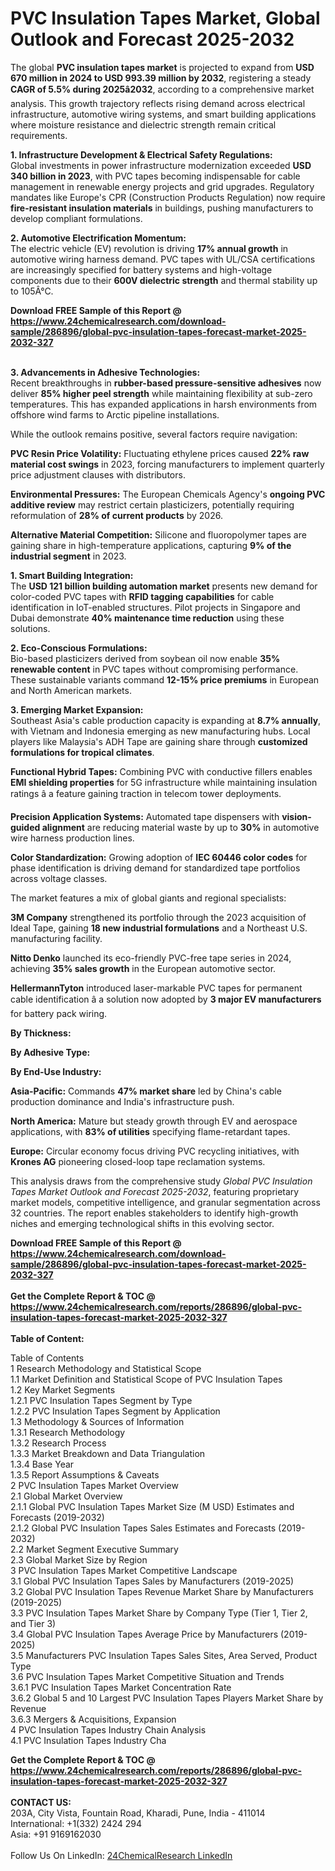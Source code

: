 <h1>PVC Insulation Tapes Market, Global Outlook and Forecast 2025-2032</h1><p>The global <strong>PVC insulation tapes market</strong> is projected to expand from <strong>USD 670 million in 2024 to USD 993.39 million by 2032</strong>, registering a steady <strong>CAGR of 5.5% during 2025â2032</strong>, according to a comprehensive market analysis. This growth trajectory reflects rising demand across electrical infrastructure, automotive wiring systems, and smart building applications where moisture resistance and dielectric strength remain critical requirements.</p><p><strong>1. Infrastructure Development &amp; Electrical Safety Regulations:</strong><br>
Global investments in power infrastructure modernization exceeded <strong>USD 340 billion in 2023</strong>, with PVC tapes becoming indispensable for cable management in renewable energy projects and grid upgrades. Regulatory mandates like Europe's CPR (Construction Products Regulation) now require <strong>fire-resistant insulation materials</strong> in buildings, pushing manufacturers to develop compliant formulations.</p><p><strong>2. Automotive Electrification Momentum:</strong><br>
The electric vehicle (EV) revolution is driving <strong>17% annual growth</strong> in automotive wiring harness demand. PVC tapes with UL/CSA certifications are increasingly specified for battery systems and high-voltage components due to their <strong>600V dielectric strength</strong> and thermal stability up to 105Â°C.</p><div><b>Download FREE Sample of this Report @ 
            <a href="https://www.24chemicalresearch.com/download-sample/286896/global-pvc-insulation-tapes-forecast-market-2025-2032-327">
            https://www.24chemicalresearch.com/download-sample/286896/global-pvc-insulation-tapes-forecast-market-2025-2032-327</a></b></div><br><p><strong>3. Advancements in Adhesive Technologies:</strong><br>
Recent breakthroughs in <strong>rubber-based pressure-sensitive adhesives</strong> now deliver <strong>85% higher peel strength</strong> while maintaining flexibility at sub-zero temperatures. This has expanded applications in harsh environments from offshore wind farms to Arctic pipeline installations.</p><p>While the outlook remains positive, several factors require navigation:</p><p><strong>PVC Resin Price Volatility:</strong> Fluctuating ethylene prices caused <strong>22% raw material cost swings</strong> in 2023, forcing manufacturers to implement quarterly price adjustment clauses with distributors.</p><p><strong>Environmental Pressures:</strong> The European Chemicals Agency's <strong>ongoing PVC additive review</strong> may restrict certain plasticizers, potentially requiring reformulation of <strong>28% of current products</strong> by 2026.</p><p><strong>Alternative Material Competition:</strong> Silicone and fluoropolymer tapes are gaining share in high-temperature applications, capturing <strong>9% of the industrial segment</strong> in 2023.</p><p><strong>1. Smart Building Integration:</strong><br>
The <strong>USD 121 billion building automation market</strong> presents new demand for color-coded PVC tapes with <strong>RFID tagging capabilities</strong> for cable identification in IoT-enabled structures. Pilot projects in Singapore and Dubai demonstrate <strong>40% maintenance time reduction</strong> using these solutions.</p><p><strong>2. Eco-Conscious Formulations:</strong><br>
Bio-based plasticizers derived from soybean oil now enable <strong>35% renewable content</strong> in PVC tapes without compromising performance. These sustainable variants command <strong>12-15% price premiums</strong> in European and North American markets.</p><p><strong>3. Emerging Market Expansion:</strong><br>
Southeast Asia's cable production capacity is expanding at <strong>8.7% annually</strong>, with Vietnam and Indonesia emerging as new manufacturing hubs. Local players like Malaysia's ADH Tape are gaining share through <strong>customized formulations for tropical climates</strong>.</p><p><strong>Functional Hybrid Tapes:</strong> Combining PVC with conductive fillers enables <strong>EMI shielding properties</strong> for 5G infrastructure while maintaining insulation ratings â a feature gaining traction in telecom tower deployments.</p><p><strong>Precision Application Systems:</strong> Automated tape dispensers with <strong>vision-guided alignment</strong> are reducing material waste by up to <strong>30%</strong> in automotive wire harness production lines.</p><p><strong>Color Standardization:</strong> Growing adoption of <strong>IEC 60446 color codes</strong> for phase identification is driving demand for standardized tape portfolios across voltage classes.</p><p>The market features a mix of global giants and regional specialists:</p><p><strong>3M Company</strong> strengthened its portfolio through the 2023 acquisition of Ideal Tape, gaining <strong>18 new industrial formulations</strong> and a Northeast U.S. manufacturing facility.</p><p><strong>Nitto Denko</strong> launched its eco-friendly PVC-free tape series in 2024, achieving <strong>35% sales growth</strong> in the European automotive sector.</p><p><strong>HellermannTyton</strong> introduced laser-markable PVC tapes for permanent cable identification â a solution now adopted by <strong>3 major EV manufacturers</strong> for battery pack wiring.</p><p><strong>By Thickness:</strong></p><p><strong>By Adhesive Type:</strong></p><p><strong>By End-Use Industry:</strong></p><p><strong>Asia-Pacific:</strong> Commands <strong>47% market share</strong> led by China's cable production dominance and India's infrastructure push.</p><p><strong>North America:</strong> Mature but steady growth through EV and aerospace applications, with <strong>83% of utilities</strong> specifying flame-retardant tapes.</p><p><strong>Europe:</strong> Circular economy focus driving PVC recycling initiatives, with <strong>Krones AG</strong> pioneering closed-loop tape reclamation systems.</p><p>This analysis draws from the comprehensive study <em>Global PVC Insulation Tapes Market Outlook and Forecast 2025-2032</em>, featuring proprietary market models, competitive intelligence, and granular segmentation across 32 countries. The report enables stakeholders to identify high-growth niches and emerging technological shifts in this evolving sector.</p><div><b>Download FREE Sample of this Report @ 
            <a href="https://www.24chemicalresearch.com/download-sample/286896/global-pvc-insulation-tapes-forecast-market-2025-2032-327">
            https://www.24chemicalresearch.com/download-sample/286896/global-pvc-insulation-tapes-forecast-market-2025-2032-327</a></b></div><br><div><b>Get the Complete Report & TOC @ 
            <a href="https://www.24chemicalresearch.com/reports/286896/global-pvc-insulation-tapes-forecast-market-2025-2032-327">
            https://www.24chemicalresearch.com/reports/286896/global-pvc-insulation-tapes-forecast-market-2025-2032-327</a></b></div><br>
            <b>Table of Content:</b><p>Table of Contents<br />
1 Research Methodology and Statistical Scope<br />
1.1 Market Definition and Statistical Scope of PVC Insulation Tapes<br />
1.2 Key Market Segments<br />
1.2.1 PVC Insulation Tapes Segment by Type<br />
1.2.2 PVC Insulation Tapes Segment by Application<br />
1.3 Methodology & Sources of Information<br />
1.3.1 Research Methodology<br />
1.3.2 Research Process<br />
1.3.3 Market Breakdown and Data Triangulation<br />
1.3.4 Base Year<br />
1.3.5 Report Assumptions & Caveats<br />
2 PVC Insulation Tapes Market Overview<br />
2.1 Global Market Overview<br />
2.1.1 Global PVC Insulation Tapes Market Size (M USD) Estimates and Forecasts (2019-2032)<br />
2.1.2 Global PVC Insulation Tapes Sales Estimates and Forecasts (2019-2032)<br />
2.2 Market Segment Executive Summary<br />
2.3 Global Market Size by Region<br />
3 PVC Insulation Tapes Market Competitive Landscape<br />
3.1 Global PVC Insulation Tapes Sales by Manufacturers (2019-2025)<br />
3.2 Global PVC Insulation Tapes Revenue Market Share by Manufacturers (2019-2025)<br />
3.3 PVC Insulation Tapes Market Share by Company Type (Tier 1, Tier 2, and Tier 3)<br />
3.4 Global PVC Insulation Tapes Average Price by Manufacturers (2019-2025)<br />
3.5 Manufacturers PVC Insulation Tapes Sales Sites, Area Served, Product Type<br />
3.6 PVC Insulation Tapes Market Competitive Situation and Trends<br />
3.6.1 PVC Insulation Tapes Market Concentration Rate<br />
3.6.2 Global 5 and 10 Largest PVC Insulation Tapes Players Market Share by Revenue<br />
3.6.3 Mergers & Acquisitions, Expansion<br />
4 PVC Insulation Tapes Industry Chain Analysis<br />
4.1 PVC Insulation Tapes Industry Cha</p><div><b>Get the Complete Report & TOC @ 
            <a href="https://www.24chemicalresearch.com/reports/286896/global-pvc-insulation-tapes-forecast-market-2025-2032-327">
            https://www.24chemicalresearch.com/reports/286896/global-pvc-insulation-tapes-forecast-market-2025-2032-327</a></b></div><br><b>CONTACT US:</b><br>
            203A, City Vista, Fountain Road, Kharadi, Pune, India - 411014<br>
            International: +1(332) 2424 294<br>
            Asia: +91 9169162030 <br><br>
            Follow Us On LinkedIn: <a href="https://www.linkedin.com/company/24chemicalresearch/">24ChemicalResearch LinkedIn</a>